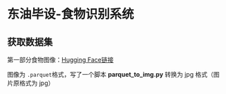 # 东油毕设-食物识别系统

## 获取数据集

第一部分食物图像：[Hugging Face链接](https://huggingface.co/datasets/ethz/food101)

图像为 `.parquet`格式，写了一个脚本 **parquet_to_img.py** 转换为 jpg 格式（图片原格式为 jpg）